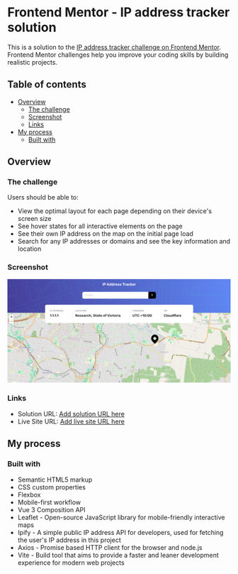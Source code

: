 # Frontend Mentor - IP address tracker solution

This is a solution to the [IP address tracker challenge on Frontend Mentor](https://www.frontendmentor.io/challenges/ip-address-tracker-I8-0yYAH0). Frontend Mentor challenges help you improve your coding skills by building realistic projects. 

## Table of contents

- [Overview](#overview)
  - [The challenge](#the-challenge)
  - [Screenshot](#screenshot)
  - [Links](#links)
- [My process](#my-process)
  - [Built with](#built-with)

## Overview

### The challenge

Users should be able to:

- View the optimal layout for each page depending on their device's screen size
- See hover states for all interactive elements on the page
- See their own IP address on the map on the initial page load
- Search for any IP addresses or domains and see the key information and location

### Screenshot

![](./screenshot.png)


### Links

- Solution URL: [Add solution URL here](https://github.com/melikealtin/frontend-mentor-challenges/blob/main/ip-address-tracker-master/src/App.vue)
- Live Site URL: [Add live site URL here](https://frontend-mentor-challenges-wheat-eight.vercel.app/)

## My process

### Built with

- Semantic HTML5 markup
- CSS custom properties
- Flexbox
- Mobile-first workflow
- Vue 3 Composition API
- Leaflet - Open-source JavaScript library for mobile-friendly interactive maps
- Ipify - A simple public IP address API for developers, used for fetching the user's IP address in this project
- Axios - Promise based HTTP client for the browser and node.js
- Vite - Build tool that aims to provide a faster and leaner development experience for modern web projects




